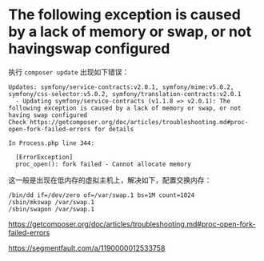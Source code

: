 # The following exception is caused by a lack of memory or swap, or not havingswap configured

执行 `composer update` 出现如下错误：

```
Updates: symfony/service-contracts:v2.0.1, symfony/mime:v5.0.2, symfony/css-selector:v5.0.2, symfony/translation-contracts:v2.0.1
  - Updating symfony/service-contracts (v1.1.8 => v2.0.1): The following exception is caused by a lack of memory or swap, or not having swap configured
Check https://getcomposer.org/doc/articles/troubleshooting.md#proc-open-fork-failed-errors for details

In Process.php line 344:

  [ErrorException]                                   
  proc_open(): fork failed - Cannot allocate memory
```

这一般是出现在低内存的虚拟主机上，解决如下，配置交换内存：

```shell
/bin/dd if=/dev/zero of=/var/swap.1 bs=1M count=1024
/sbin/mkswap /var/swap.1
/sbin/swapon /var/swap.1
```

https://getcomposer.org/doc/articles/troubleshooting.md#proc-open-fork-failed-errors

https://segmentfault.com/a/1190000012533758